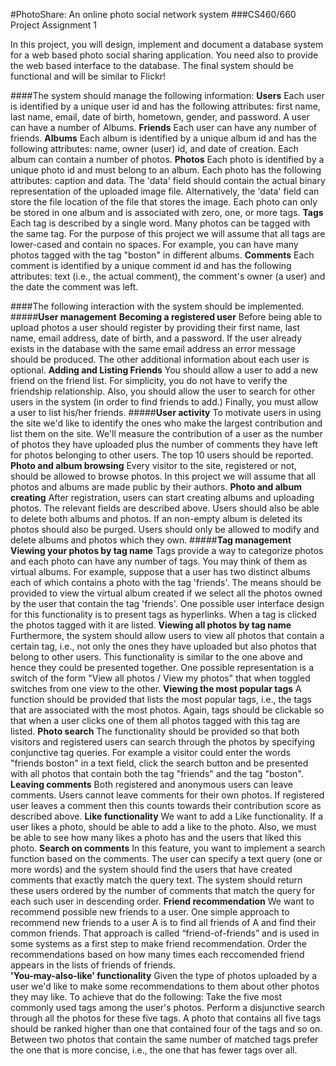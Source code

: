 #PhotoShare: An online photo social network system
###CS460/660 Project Assignment 1

In this project, you will design, implement and document a database system for a web based photo social sharing application. You need also to provide the web based interface to the database. The final system should be functional and will be similar to Flickr!

####The system should manage the following information:
**Users**
Each user is identified by a unique user id and has the following attributes: first name, last name, email, date of birth, hometown, gender, and password. A user can have a number of Albums.
**Friends**
Each user can have any number of friends. 
**Albums** 
Each album is identified by a unique album id and has the following attributes: name, owner (user) id, and date of creation. Each album can contain a number of photos. 
**Photos** 
Each photo is identified by a unique photo id and must belong to an album. Each photo has the following attributes: caption and data. The 'data' field should contain the actual binary representation of the uploaded image file. Alternatively, the 'data' field can store the file location of the file that stores the image. Each photo can only be stored in one album and is associated with zero, one, or more tags. 
**Tags** 
Each tag is described by a single word. Many photos can be tagged with the same tag. For the purpose of this project we will assume that all tags are lower-cased and contain no spaces. For example, you can have many photos tagged with the tag "boston" in different albums.
**Comments** 
Each comment is identified by a unique comment id and has the following attributes: text (i.e., the actual comment), the comment's owner (a user) and the date the comment was left. 

####The following interaction with the system should be implemented. 
#####**User management**
**Becoming a registered user**
Before being able to upload photos a user should register by providing their first name, last name, email address, date of birth, and a password. If the user already exists in the database with the same email address an error message should be produced. The other additional information about each user is optional.
**Adding and Listing Friends**
You should allow a user to add a new friend on the friend list. For simplicity, you do not have to verify the friendship relationship. Also, you should allow the user to search for other users in the system (in order to find friends to add.) Finally, you must allow a user to list his/her friends.
#####**User activity**
To motivate users in using the site we'd like to identify the ones who make the largest contribution and list them on the site. We'll measure the contribution of a user as the number of photos they have uploaded plus the number of comments they have left for photos belonging to other users. The top 10 users should be reported. 
**Photo and album browsing**
Every visitor to the site, registered or not, should be allowed to browse photos. In this project we will assume that all photos and albums are made public by their authors. 
**Photo and album creating**
After registration, users can start creating albums and uploading photos. The relevant fields are described above. Users should also be able to delete both albums and photos. If an non-empty album is deleted its photos should also be purged. Users should only be allowed to modify and delete albums and photos which they own. 
#####**Tag management**
**Viewing your photos by tag name**
Tags provide a way to categorize photos and each photo can have any number of tags. You may think of them as virtual albums. For example, suppose that a user has two distinct albums each of which contains a photo with the tag 'friends'. The means should be provided to view the virtual album created if we select all the photos owned by the user that contain the tag 'friends'. One possible user interface design for this functionality is to present tags as hyperlinks. When a tag is clicked the photos tagged with it are listed. 
**Viewing all photos by tag name**
Furthermore, the system should allow users to view all photos that contain a certain tag, i.e., not only the ones they have uploaded but also photos that belong to other users. This functionality is similar to the one above and hence they could be presented together. One possible representation is a switch of the form "View all photos / View my photos" that when toggled switches from one view to the other. 
**Viewing the most popular tags**
A function should be provided that lists the most popular tags, i.e., the tags that are associated with the most photos. Again, tags should be clickable so that when a user clicks one of them all photos tagged with this tag are listed. 
**Photo search**
The functionality should be provided so that both visitors and registered users can search through the photos by specifying conjunctive tag queries. For example a visitor could enter the words "friends boston" in a text field, click the search button and be presented with all photos that contain both the tag "friends" and the tag "boston". 
**Leaving comments**
Both registered and anonymous users can leave comments. Users cannot leave comments for their own photos. If registered user leaves a comment then this counts towards their contribution score as described above. 
**Like functionality**
We want to add a Like functionality. If a user likes a photo, should be able to add a like to the photo. Also, we must be able to see how many likes a photo has and the users that liked this photo. 
**Search on comments**
In this feature, you want to implement a search function based on the comments. The user can specify a text query (one or more words) and the system should find the users that have created comments  that exactly match the query text. The system should return these users ordered by the number of comments that match the query for each such user in descending order. 
**Friend recommendation**
We want to recommend possible new friends to a user. One simple approach to recommend new friends to a user A is to find all friends of A and find their common friends. That approach is called “friend-of-friends” and is used in some systems as a first step to make friend recommendation.  Order the recommendations based on how many times each reccomended friend appears in the lists of friends of friends.  
**'You-may-also-like' functionality**
Given the type of photos uploaded by a user we'd like to make some recommendations to them about other photos they may like. To achieve that do the following: Take the five most commonly used tags among the user's photos. Perform a disjunctive search through all the photos for these five tags. A photo that contains all five tags should be ranked higher than one that contained four of the tags and so on. Between two photos that contain the same number of matched tags prefer the one that is more concise, i.e., the one that has fewer tags over all. 
